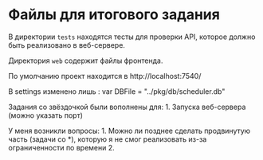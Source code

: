 # Файлы для итогового задания

В директории `tests` находятся тесты для проверки API, которое должно быть реализовано в веб-сервере.

Директория `web` содержит файлы фронтенда.

По умолчанию проект находится в http://localhost:7540/

В settings  изменено лишь :
    var DBFile = "../pkg/db/scheduler.db"


Задания со звёздочкой были вополнены для: 
    1. Запуска веб-сервера (можно указать порт)

У меня возникли вопросы: 
    1. Можно ли позднее сделать продвинутую часть (задачи со *), которую я не смог реализовать из-за ограниченности по времени
    2. 